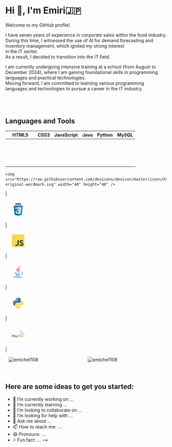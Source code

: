 # Hi 👋, I'm Emiri🇯🇵

Welcome to my GitHub profile!

I have seven years of experience in corporate sales within the food industry.  
During this time, I witnessed the use of AI for demand forecasting and inventory management, which ignited my strong interest  
in the IT sector.  
As a result, I decided to transition into the IT field.  

I am currently undergoing intensive training at a school (from August to December 2024),  where I am gaining foundational skills in programming languages and practical technologies.    
Moving forward, I am committed to learning various programming languages and technologies to pursue a career in the IT industry.  
<br>
<br>
<br>



## Languages and Tools

| **HTML5** | **CSS3** | **JavaScript** | **Java** | **Python** | **MySQL** |
|-----------|----------|----------------|----------|------------|-----------|
| <div style="width: 80px; height: 80px; display: flex; justify-content: center; align-items: center;">
    <img src="https://raw.githubusercontent.com/devicons/devicon/master/icons/html5/html5-original-wordmark.svg" width="40" height="40" />
  </div> | <div style="width: 80px; height: 80px; display: flex; justify-content: center; align-items: center;">
    <img src="https://raw.githubusercontent.com/devicons/devicon/master/icons/css3/css3-original-wordmark.svg" width="40" height="40" />
  </div> | <div style="width: 80px; height: 80px; display: flex; justify-content: center; align-items: center;">
    <img src="https://raw.githubusercontent.com/devicons/devicon/master/icons/javascript/javascript-original.svg" width="40" height="40" />
  </div> | <div style="width: 80px; height: 80px; display: flex; justify-content: center; align-items: center;">
    <img src="https://raw.githubusercontent.com/devicons/devicon/master/icons/java/java-original.svg" width="40" height="40" />
  </div> | <div style="width: 80px; height: 80px; display: flex; justify-content: center; align-items: center;">
    <img src="https://raw.githubusercontent.com/devicons/devicon/master/icons/python/python-original.svg" width="40" height="40" />
  </div> | <div style="width: 80px; height: 80px; display: flex; justify-content: center; align-items: center;">
    <img src="https://raw.githubusercontent.com/devicons/devicon/master/icons/mysql/mysql-original-wordmark.svg" width="40" height="40" />
  </div> |

<p><img align="right" width="49%" 
     src="https://github-readme-stats.vercel.app/api?username=emiche1108&show_icons=true&locale=en" alt="emiche1108" /></p>
     
<p><img align="right" width="49%" 
        src="https://github-readme-stats.vercel.app/api/top-langs?username=emiche1108&show_icons=true&locale=en&layout=compact" alt="emiche1108" /></p>
<br>
<br>
<br>



## Here are some ideas to get you started:
- 🔭 I’m currently working on ...
- 🌱 I’m currently learning ...
- 👯 I’m looking to collaborate on ...
- 🤔 I’m looking for help with ...
- 💬 Ask me about ...
- 📫 How to reach me: ...
- 😄 Pronouns: ...
- ⚡ Fun fact: ...
-->

  

